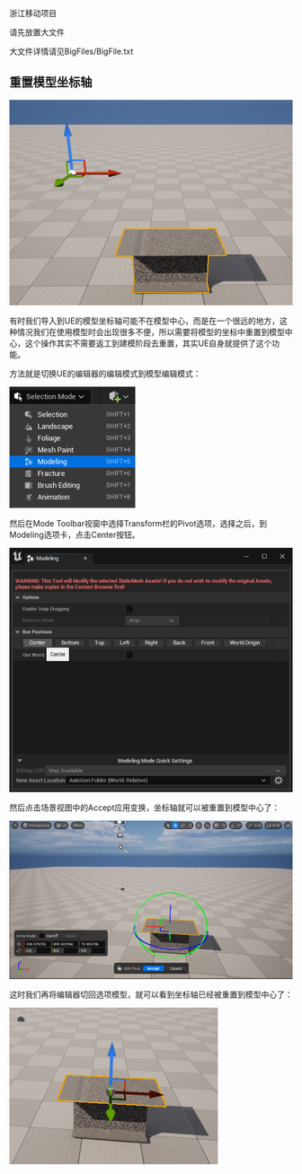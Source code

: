 浙江移动项目

请先放置大文件

大文件详情请见BigFiles/BigFile.txt



## 重置模型坐标轴

![](Img/PixPin_2024-04-29_09-44-26.png)

有时我们导入到UE的模型坐标轴可能不在模型中心，而是在一个很远的地方，这种情况我们在使用模型时会出现很多不便，所以需要将模型的坐标中重置到模型中心，这个操作其实不需要返工到建模阶段去重置，其实UE自身就提供了这个功能。

方法就是切换UE的编辑器的编辑模式到模型编辑模式：

![](Img/PixPin_2024-04-29_09-48-11.png)

然后在Mode Toolbar视窗中选择Transform栏的Pivot选项，选择之后，到Modeling选项卡，点击Center按钮。

![](Img/PixPin_2024-04-29_09-54-56.png)

然后点击场景视图中的Accept应用变换，坐标轴就可以被重置到模型中心了：

![](Img/PixPin_2024-04-29_09-56-01.png)

这时我们再将编辑器切回选项模型，就可以看到坐标轴已经被重置到模型中心了：

![](Img/PixPin_2024-04-29_09-57-49.png)